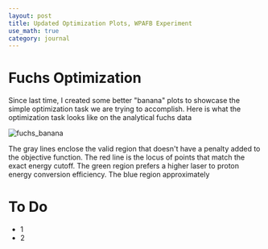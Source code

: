 ```yaml
---
layout: post
title: Updated Optimization Plots, WPAFB Experiment
use_math: true
category: journal
---
```


# Fuchs Optimization

Since last time, I created some better "banana" plots to showcase the simple optimization task we are trying to accomplish. Here is what the optimization task looks like on the analytical fuchs data

![fuchs_banana](https://github.com/ronak-n-desai/ronak-n-desai.github.io/assets/98538788/fc366076-1feb-4491-8093-891daa933081)

The gray lines enclose the valid region that doesn't have a penalty added to the objective function. The red line is the locus of points that match the exact energy cutoff. The green region prefers a higher laser to proton energy conversion efficiency.
The blue region approximately


# To Do
- 1
- 2



